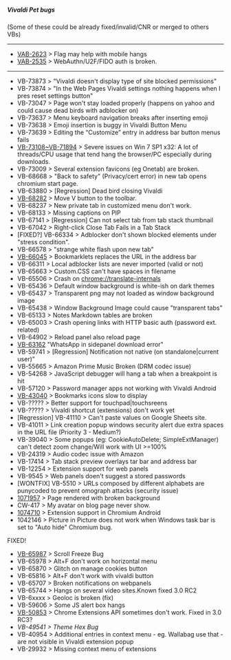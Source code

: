 ##### Vivaldi Pet bugs
(Some of these could be already fixed/invalid/CNR or merged to others VBs)
***
* [VAB-2623](https://forum.vivaldi.net/post/410520) > Flag may help with mobile hangs
* [VAB-2535](https://forum.vivaldi.net/topic/51827/webauthn-u2f-fido-not-working) > WebAuthn/U2F/FIDO auth is broken.
***
* VB-73873 > "Vivaldi doesn't display type of site blocked permissions"
* VB-73874 > "In the Web Pages Vivaldi settings nothing happens when I pres reset settings button"
* VB-73047 > Page won't stay loaded properly (happens on yahoo and could cause dead birds with adblocker on)
* VB-73637 > Menu keyboard navigation breaks after inserting emoji
* VB-73638 > Emoji insertion is buggy in Vivaldi Button Menu
* VB-73639 > Editing the “Customize” entry in address bar button menus fails
* [VB-73108~VB-71894](https://forum.vivaldi.net/post/410082) > Severe issues on Win 7 SP1 x32: A lot of threads/CPU usage that tend hang the browser/PC especially during downloads.
* VB-73009 > Several extension favicons (eg Onetab) are broken.
* VB-68668 > "Back to safety" (Privacy/cert error) in new tab opens chromium start page.
* VB-63880 > [Regression] Dead bird closing Vivaldi
* [VB-68282](https://forum.vivaldi.net/topic/47673/move-v-menu-to-bar-below-then-eliminate-entire-wasted-row-space) > Move V button to the toolbar.
* VB-68237 > New private tab in customized menu don't work.
* VB-68133 > Missing captions on PIP
* VB-67141 > \[Regression\] Can not select tab from tab stack thumbnail
* VB-67042 > Right-click Close Tab Fails in a Tab Stack
* [FIXED?] VB-66334 > Adblocker don't shown blocked elements under "stress condition". 
* VB-66578 > "strange white flash upon new tab"
* [VB-66045](https://forum.vivaldi.net/topic/31409/bookmarklets-replaces-the-url-in-the-address-bar) > Bookmarklets replaces the URL in the address bar
* VB-66311 > Local adblocker lists are never imported (valid or not)
* VB-65663 > Custom.CSS can't have spaces in filename
* VB-65506 > Crash on [chrome://translate-internals](chrome://translate-internals)
* VB-65436 > Default window background is white-ish on dark themes
* VB-65437 > Transparent png may not loaded as window background image
* VB-65438 > Window Background Image could cause "transparent tabs"
* VB-65133 > Notes Markdown tables are broken
* VB-65003 > Crash opening links with HTTP basic auth (password ext. related)
* VB-64902 > Reload panel also reload page
* [VB-63162](https://forum.vivaldi.net/post/356455) "WhatsApp in sidepanel download error"
* VB-59741 > \[Regression\] Notification not native (on standalone|current user)"
* VB-55665 > Amazon Prime Music Broken (DRM codec issue)
* VB-54268 > JavaScript debugger will hang a tab when a breakpoint is hit
* VB-57120 > Password manager apps not working with Vivaldi Android
* [VB-43040](https://forum.vivaldi.net/topic/28412/bookmark-icons-slow-to-display-in-1-15/43?_=1587634206442) > Bookmarks icons slow to display
* VB-????? > Better support for touchpad|touchsreens
* VB-????? > Vivaldi shortcut (extensions) don't work yet
* [Regression] VB-41110 >  Can't paste values on Google Sheets site.
* VB-41011 > Link creation popup windows security alert due extra spaces in the URL file (Priority 3 - Medium?)
* VB-39040 > Some popups (eg: CookieAutoDelete; SimpleExtManager) can't detect zoom change/Will work with UI >=100%
* VB-24319 > Audio codec issue with Amazon
* VB-17414 > Tab stack preview overlays tar bar and address bar
* VB-12254 > Extension support for web panels
* VB-9545 > Web panels doen't suggest a stored passwords
* [WONTFIX] VB-5510 > URLs composed by different alphabets are punycoded to prevent omograph attacks (security issue)
* [1071957](https://bugs.chromium.org/p/chromium/issues/detail?id=1042146) > Page rendered with broken background
* CW-417 > My avatar on blog page never show.
* [1074710](https://bugs.chromium.org/p/chromium/issues/detail?id=1074710) > Extension support in Chromium Android
* 1042146 > Picture in Picture does not work when Windows task bar is set to "Auto hide" Chromium bug.

FIXED!

* [VB-65987](https://forum.vivaldi.net/post/361689) > Scroll Freeze Bug
* VB-65978 > Alt+F don't work on horizontal menu
* VB-65870 > Glitch on manage cookies button
* VB-65816 > Alt+F don't work with vivaldi button
* VB-65707 > Broken notifications on webpanels
* VB-65744 > Hangs on several video sites.Known fixed 3.0 RC2
* VB-6xxxx > Geoloc is broken (fix)
* VB-59606 > Some JS alert box hangs
* [VB-50853](https://forum.vivaldi.net/topic/35531/chrome-extension-apis-intermittently-unavailable-on-2-3-1440-61-x86) > Chrome Extensions API sometimes don't work. Fixed in 3.0 RC3?
* _VB-49541 > Theme Hex Bug_
* VB-40954 > Additional entries in context menu - eg. Wallabag use that - are not visible in Vivaldi extension popup
* VB-29932 > Missing context menu of extensions
